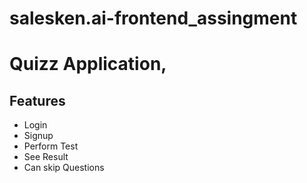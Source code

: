 # salesken.ai-frontend_assingment
# Quizz Application,
## Features
 * Login
 * Signup
 * Perform Test
 * See Result
 * Can skip Questions
